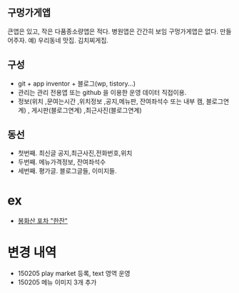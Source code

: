

## 구멍가게앱
큰앱은 있고, 작은 다품종소량앱은 적다.
병원앱은 간간히 보임 구멍가게앱은 없다. 만들어주자.
예) 우리동네 맛집. 김치찌게집.

## 구성
- git + app inventor + 블로그(wp, tistory...)
- 관리는 관리 전용앱 또는 github 을 이용한 운영 데이터 직접이용.
- 정보(위치 ,문여는시간 ,위치정보 ,공지,메뉴판, 잔여좌석수 또는 내부 캠, 블로그연계)  , 게시판(블로그연계) ,최근사진(블로그연계)

## 동선
- 첫번째. 최신글 공지,최근사진,전화번호,위치
- 두번째. 메뉴가격정보, 잔여좌석수
- 세번째. 평가글. 블로그글들, 이미지들.

# ex
- [봉화산 포차 "한잔"](http://blog.naver.com/PostView.nhn?blogId=gunimi&logNo=50191416679)


# 변경 내역
- 150205 play market 등록, text 영역 운영
- 150205 메뉴 이미지 3개 추가